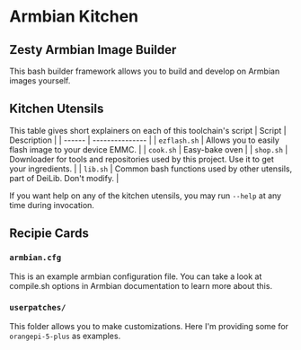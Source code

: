 # Armbian Kitchen
## Zesty Armbian Image Builder

This bash builder framework allows you to build and develop on Armbian images yourself.

## Kitchen Utensils

This table gives short explainers on each of this toolchain's script
| Script | Description |
| ------ | --------------- |
| ``ezflash.sh`` | Allows you to easily flash image to your device EMMC. |
| ``cook.sh`` | Easy-bake oven |
| ``shop.sh`` | Downloader for tools and repositories used by this project.  Use it to get your ingredients. |
| ``lib.sh`` | Common bash functions used by other utensils, part of DeiLib.  Don't modify. |

If you want help on any of the kitchen utensils, you may run ``--help`` at any time during invocation.

## Recipie Cards

### ``armbian.cfg``

This is an example armbian configuration file.  You can take a look at compile.sh options in Armbian documentation to learn more about this.

### ``userpatches/``

This folder allows you to make customizations.  Here I'm providing some for ``orangepi-5-plus`` as examples.
